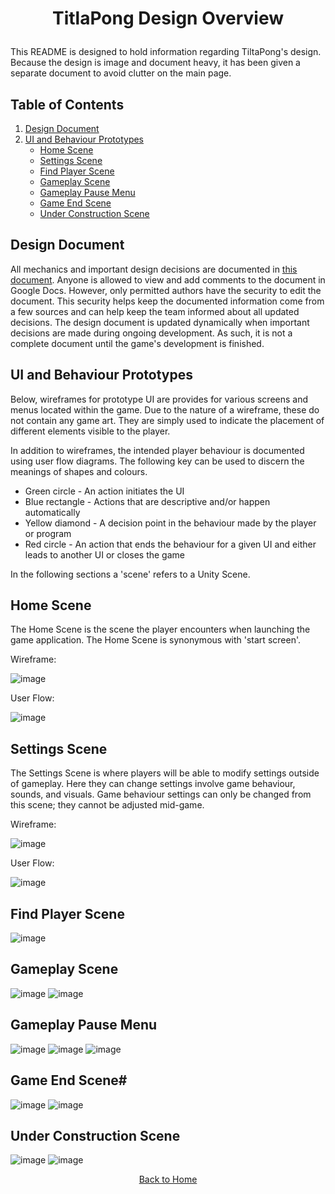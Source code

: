 # <p align="center">TitlaPong Design Overview</p>

This README is designed to hold information regarding TiltaPong's design. Because the design is image and document heavy, it has been given a separate document to avoid clutter on the main page.

## Table of Contents

1. [Design Document]()
1. [UI and Behaviour Prototypes]()
    - [Home Scene]()
    - [Settings Scene]()
    - [Find Player Scene]()
    - [Gameplay Scene]()
    - [Gameplay Pause Menu]()
    - [Game End Scene]()
    - [Under Construction Scene]()

## Design Document

All mechanics and important design decisions are documented in [this document](https://docs.google.com/document/d/1BxIRuREkCNnnhHKFHiHDU0i9Xp5bomv3vNINLLLVrhU/edit?usp=sharing). Anyone is allowed to view and add comments to the document in Google Docs. However, only permitted authors have the security to edit the document. This security helps keep the documented information come from a few sources and can help keep the team informed about all updated decisions. The design document is updated dynamically when important decisions are made during ongoing development. As such, it is not a complete document until the game's development is finished.

## UI and Behaviour Prototypes

Below, wireframes for prototype UI are provides for various screens and menus located within the game. Due to the nature of a wireframe, these do not contain any game art. They are simply used to indicate the placement of different elements visible to the player.

In addition to wireframes, the intended player behaviour is documented using user flow diagrams. The following key can be used to discern the meanings of shapes and colours.
- Green circle - An action initiates the UI
- Blue rectangle - Actions that are descriptive and/or happen automatically
- Yellow diamond - A decision point in the behaviour made by the player or program
- Red circle - An action that ends the behaviour for a given UI and either leads to another UI or closes the game

In the following sections a 'scene' refers to a Unity Scene.

## Home Scene

The Home Scene is the scene the player encounters when launching the game application. The Home Scene is synonymous with 'start screen'.

Wireframe:

![image](HomeWireframe.png)

User Flow:

![image](HomeFlow.png)

## Settings Scene

The Settings Scene is where players will be able to modify settings outside of gameplay. Here they can change settings involve game behaviour, sounds, and visuals. Game behaviour settings can only be changed from this scene; they cannot be adjusted mid-game.

Wireframe:

![image](SettingsWireframe.png)

User Flow:

![image](SettingsFlow.png)

## Find Player Scene

![image](FindPlayerWireframe.png)

## Gameplay Scene

![image](GameplayWireframe.png)
![image](GameplayFlow.png)

## Gameplay Pause Menu

![image](GameplayPauseWireframe.png)
![image](GameplayPauseSettingsWireframe.png)
![image](GameplayPauseMenuFlow.png)


## Game End Scene#

![image](GameEndWireframe.png)
![image](GameEndFlow.png)

## Under Construction Scene

![image](UnderConstructionWireframe.png)
![image](UnderConstructionFlow.png)

[<p align="center">Back to Home</p>](../README.md)
